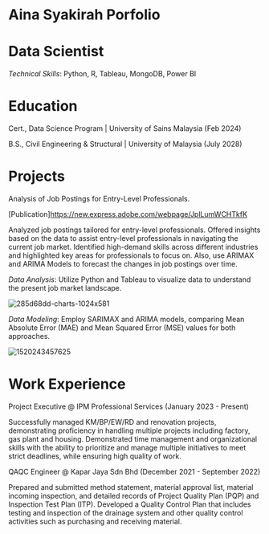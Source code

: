 # Aina Syakirah Porfolio
# Data Scientist

*Technical Skills*: Python, R, Tableau, MongoDB, Power BI

# Education
Cert., Data Science Program | University of Sains Malaysia (Feb 2024) 

B.S., Civil Engineering & Structural | University of Malaysia (July 2028)

# Projects
Analysis of Job Postings for Entry-Level Professionals.

[Publication]https://new.express.adobe.com/webpage/JplLumWCHTkfK 

Analyzed job postings tailored for entry-level professionals. Offered insights based on the data to assist entry-level professionals in navigating the current job market. Identified high-demand skills across different industries and highlighted key areas for professionals to focus on. Also, use ARIMAX and ARIMA Models to forecast the changes in job postings over time.

*Data Analysis*: Utilize Python and Tableau to visualize data to understand the present job market landscape.

![285d68dd-charts-1024x581](https://github.com/Bazz-B/Aina-Portfolio/assets/143477352/375980f8-da31-474b-9431-63dc92544703)


*Data Modeling*: Employ SARIMAX and ARIMA models, comparing Mean Absolute Error (MAE) and Mean Squared Error (MSE) values for both approaches.

 ![1520243457625](https://github.com/Bazz-B/Aina-Portfolio/assets/143477352/3d38a30c-6a80-42a6-8ad9-e0ba55a37721)

# Work Experience

Project Executive @ IPM Professional Services (January 2023 - Present)

Successfully managed KM/BP/EW/RD and renovation projects, demonstrating proficiency in handling multiple projects including factory, gas plant and housing.
Demonstrated time management and organizational skills with the ability to prioritize and manage multiple initiatives to meet strict deadlines, while ensuring high quality of work.

QAQC Engineer @ Kapar Jaya Sdn Bhd (December 2021 - September 2022)

Prepared and submitted method statement, material approval list, material incoming inspection, and detailed records of Project Quality Plan (PQP) and Inspection Test Plan (ITP).
Developed a Quality Control Plan that includes testing and inspection of the drainage system and other quality control activities such as purchasing and receiving material.
